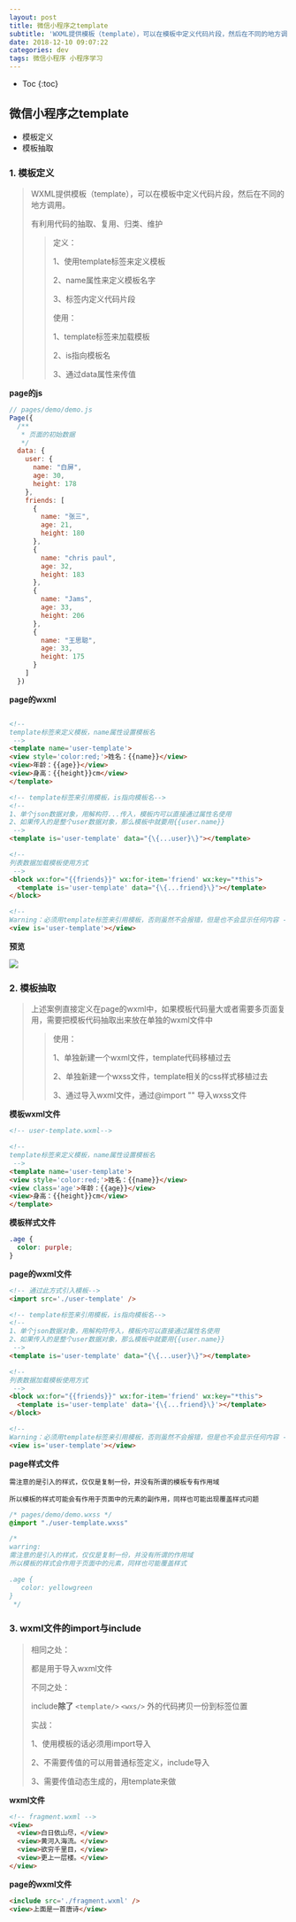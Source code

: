 ```yaml
---
layout: post
title: 微信小程序之template
subtitle: 'WXML提供模板（template），可以在模板中定义代码片段，然后在不同的地方调用'
date: 2018-12-10 09:07:22
categories: dev
tags: 微信小程序 小程序学习
---
```


* Toc
{:toc}

## 微信小程序之template
- 模板定义
- 模板抽取

### 1. 模板定义

> WXML提供模板（template），可以在模板中定义代码片段，然后在不同的地方调用。
>
> 有利用代码的抽取、复用、归类、维护
>
> > 定义：
> >
> > 1、使用template标签来定义模板
> >
> > 2、name属性来定义模板名字
> >
> > 3、标签内定义代码片段
> >
> > 使用：
> >
> > 1、template标签来加载模板
> >
> > 2、is指向模板名
> >
> > 3、通过data属性来传值

**page的js**

```js
// pages/demo/demo.js
Page({
  /**
   * 页面的初始数据
   */
  data: {
    user: {
      name: "白屏",
      age: 30,
      height: 178
    },
    friends: [
      {
        name: "张三",
        age: 21,
        height: 180
      },
      {
        name: "chris paul",
        age: 32,
        height: 183
      },
      {
        name: "Jams",
        age: 33,
        height: 206
      },
      {
        name: "王思聪",
        age: 33,
        height: 175
      }
    ]
  })
```

**page的wxml**

```html

<!-- 
template标签来定义模板，name属性设置模板名
 -->
<template name='user-template'>
<view style='color:red;'>姓名：{{name}}</view>
<view>年龄：{{age}}</view>
<view>身高：{{height}}cm</view>
</template>

<!-- template标签来引用模板，is指向模板名-->
<!-- 
1、单个json数据对象，用解构符...传入，模板内可以直接通过属性名使用
2、如果传入的是整个user数据对象，那么模板中就要用{{user.name}}
 -->
<template is='user-template' data="{\{...user}\}"></template>

<!-- 
列表数据加载模板使用方式
 -->
<block wx:for="{{friends}}" wx:for-item='friend' wx:key="*this">
  <template is='user-template' data="{\{...friend}\}"></template>
</block>

<!-- 
Warning：必须用template标签来引用模板，否则虽然不会报错，但是也不会显示任何内容 -->
<view is='user-template'></view>
```

**预览**

![](/assets/article/2018/12/template1.png)

### 2. 模板抽取

> 上述案例直接定义在page的wxml中，如果模板代码量大或者需要多页面复用，需要把模板代码抽取出来放在单独的wxml文件中
>
> > 使用：
> >
> > 1、单独新建一个wxml文件，template代码移植过去
> >
> > 2、单独新建一个wxss文件，template相关的css样式移植过去
> >
> > 3、通过<import src='' />导入wxml文件，通过@import "" 导入wxss文件



**模板wxml文件**

```html
<!-- user-template.wxml-->

<!-- 
template标签来定义模板，name属性设置模板名
 -->
<template name='user-template'>
<view style='color:red;'>姓名：{{name}}</view>
<view class='age'>年龄：{{age}}</view>
<view>身高：{{height}}cm</view>
</template>
```



**模板样式文件**

```css
.age {
  color: purple;
}
```



**page的wxml文件**

~~~html
<!-- 通过此方式引入模板-->
<import src='./user-template' />

<!-- template标签来引用模板，is指向模板名-->
<!-- 
1、单个json数据对象，用解构符传入，模板内可以直接通过属性名使用
2、如果传入的是整个user数据对象，那么模板中就要用{{user.name}}
 -->
<template is='user-template' data="{\{...user}\}"></template>

<!-- 
列表数据加载模板使用方式
 -->
<block wx:for="{{friends}}" wx:for-item='friend' wx:key="*this">
  <template is='user-template' data='{\{...friend}\}'></template>
</block>

<!-- 
Warning：必须用template标签来引用模板，否则虽然不会报错，但是也不会显示任何内容 -->
<view is='user-template'></view>
~~~



**page样式文件**

`需注意的是引入的样式，仅仅是复制一份，并没有所谓的模板专有作用域`

`所以模板的样式可能会有作用于页面中的元素的副作用，同样也可能出现覆盖样式问题`

```css
/* pages/demo/demo.wxss */
@import "./user-template.wxss"

/* 
warring: 
需注意的是引入的样式，仅仅是复制一份，并没有所谓的作用域
所以模板的样式会作用于页面中的元素，同样也可能覆盖样式

.age {
   color: yellowgreen
}
 */

```



### 3. wxml文件的import与include

> 相同之处：
>
> 都是用于导入wxml文件
>
>
>
> 不同之处：
>
> include**除了** `<template/>` `<wxs/>` 外的代码拷贝一份到标签位置
>
>
>
> 实战：
>
> 1、使用模板的话必须用import导入
>
> 2、不需要传值的可以用普通标签定义，include导入
>
> 3、需要传值动态生成的，用template来做



**wxml文件**

```html
<!-- fragment.wxml -->
<view>
  <view>白日依山尽，</view>
  <view>黄河入海流。</view>
  <view>欲穷千里目，</view>
  <view>更上一层楼。</view>
</view>
```



**page的wxml文件**

```html
<include src='./fragment.wxml' />
<view>上面是一首唐诗</view>
```